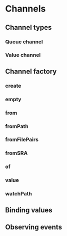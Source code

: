 # Channels

## Channel types

### Queue channel

### Value channel

## Channel factory

### create

### empty

### from

### fromPath

### fromFilePairs

### fromSRA

### of

### value

### watchPath

## Binding values

## Observing events

